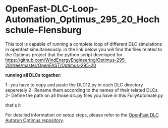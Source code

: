 # OpenFast-DLC-Loop-Automation_Optimus_295_20_Hochschule-Flensburg
This tool is capable of running a complete loop of different DLC simulations in openfast simultaneously.
in the link below you will find the files related to the Optimus project that the python script developed for
https://github.com/WindEnergyEngineering/Optimus-295-20/tree/master/OpenFAST/Optimus-295-20

**running all DLCs together:**

1- you have to copy and paste the DLC12.py in each DLC directory seperetely 
2- Rename them according to the names of their related DLCs.
2- Define the path on all those dlc.py files you have in this FullyAutomate.py

that's it

For detailed information on setup steps, please refer to the [OpenFast DLC Autorun Optimus repository](https://github.com/Araz-m/OpenFast_DLC_Autorun_Optimus_295_20_Hochschule-Flensburg/tree/main).

